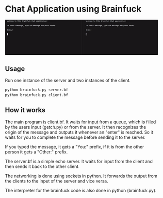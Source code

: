 # Chat Application using Brainfuck

![chat](chat.gif)

## Usage

Run one instance of the server and two instances of the client.

```bash
python brainfuck.py server.bf
python brainfuck.py client.bf
```

## How it works

The main program is client.bf. It waits for input from a queue, which is filled by the users input (getch.py) or from the server. It then recognizes the origin of the message and outputs it whenever an "enter" is reached. So it waits for you to complete the message before sending it to the server.

If you typed the message, it gets a "You:" prefix, if it is from the other person it gets a "Other:" prefix.

The server.bf is a simple echo server. It waits for input from the client and then sends it back to the other client.

The networking is done using sockets in python. It forwards the output from the clients to the input of the server and vice versa.

The interpreter for the brainfuck code is also done in python (brainfuck.py).

